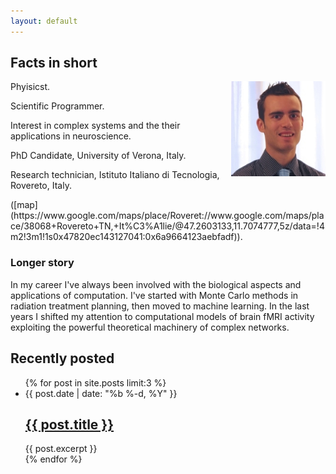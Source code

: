 ```yaml
---
layout: default
---
```


<h2> Facts in short</h2>
<img src="static/nicolini.jpg" style="float: right; width: 30%">
<p>Phyisicst.</p>
<p>Scientific Programmer.</p>
<p>Interest in complex systems and the their applications in neuroscience.</p>
<p>PhD Candidate, University of Verona, Italy.</p>
<p>Research technician, Istituto Italiano di Tecnologia, Rovereto, Italy.</p>
([map](https://www.google.com/maps/place/Roveret://www.google.com/maps/place/38068+Rovereto+TN,+It%C3%A1lie/@47.2603133,11.7074777,5z/data=!4m2!3m1!1s0x47820ec143127041:0x6a9664123aebfadf)).

<h3> Longer story </h3>

<p>In my career I've always been involved with the biological aspects and applications of computation. I've started with Monte Carlo methods in radiation treatment planning, then moved to machine learning. In the last years I shifted my attention to computational models of brain fMRI activity exploiting the powerful theoretical machinery of complex networks.
</p>


<h2>Recently posted</h2>

<ul class="post-list">
    {% for post in site.posts limit:3 %}
        <li>
            <span class="post-meta">{{ post.date | date: "%b %-d, %Y" }}</span>
            <h2>
                <a class="post-link" href="{{ post.url | prepend: site.baseurl }}">{{ post.title }}</a>
            </h2>
            {{ post.excerpt }}
        </li>
    {% endfor %}
</ul>
